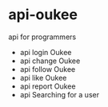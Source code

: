 # api-oukee
api for programmers
- api login Oukee
- api change Oukee
- api follow Oukee
- api like Oukee
- api report Oukee
- api Searching for a user

